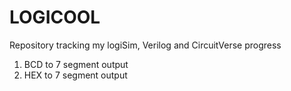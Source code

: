 # LOGICOOL
Repository tracking my logiSim, Verilog and CircuitVerse progress

1. BCD to 7 segment output
2. HEX to 7 segment output
